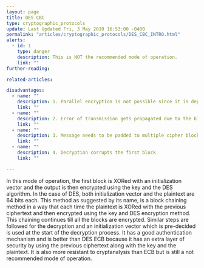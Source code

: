 ```yaml
---
layout: page
title: DES CBC
type: cryptographic_protocols
update: Last Updated Fri, 3 May 2019 16:53:00 -0400
permalink: "articles/cryptographic_protocols/DES_CBC_INTRO.html"
alerts:
  - id: 1
    type: danger
    description: This is NOT the recommended mode of operation.
    link: ""
further-reading:

related-articles:

disadvantages:
  - name: ""
    description: 1. Parallel encryption is not possible since it is dependent on the previous ciphertext
    link: ""
  - name: ""
    description: 2. Error of transmission gets propagated due to the blovks getting changed
    link: ""
  - name: ""
    description: 3. Message needs to be padded to multiple cipher block sizes
    link: ""
  - name: ""
    description: 4. Decryption corrupts the first block
    link: ""

---
```

In this mode of operation, the first block is XORed with an initialization vector and the output is then encrypted using the key and the DES algorithm. In the case of DES, both initialization vector and the plaintext are 64 bits each.
This method as suggested by its name, is a block chaining method in a way that each time the plaintext is XORed with the previous ciphertext and then encrypted using the key and DES encryption method. This chaining continues till all the blocks are encrypted.
Similar steps are followed for the decryption and an initialization vector which is pre-decided is used at the start of the decryption process.
It has a good authentication mechanism and is better than DES ECB because it has an extra layer of security by using the previous ciphertext along with the key and the plaintext. It is also more resistant to cryptanalysis than ECB but is still a not recommended mode of operation.

